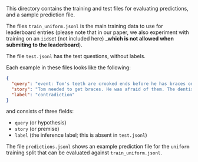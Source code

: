 This directory contains the training and test files for evaluating predictions,
and a sample prediction file.

The files `train_uniform.jsonl` is the main training data to use for
leaderboard entries (please note that in our paper, we also experiment
with training on an `iid`set (not included here) _**which is not
allowed when submiting to the leaderboard**). 

The file `test.jsonl` has the test questions, without labels.

Each example in these files looks like the following:

```json
{
  "query": "event: Tom's teeth are crooked ends before he has braces on for a while",
  "story": "Tom needed to get braces. He was afraid of them. The dentist assured him everything would be fine. Tom had them on for a while. Once removed he felt it was worth it.",
  "label": "contradiction"
}
```

and consists of three fields:

* `query` (or hypothesis)
* `story` (or premise)
* `label` (the inference label; this is absent in `test.jsonl`)

The file `predictions.jsonl` shows an example prediction file for the `uniform`
training split that can be evaluated against `train_uniform.jsonl`.
